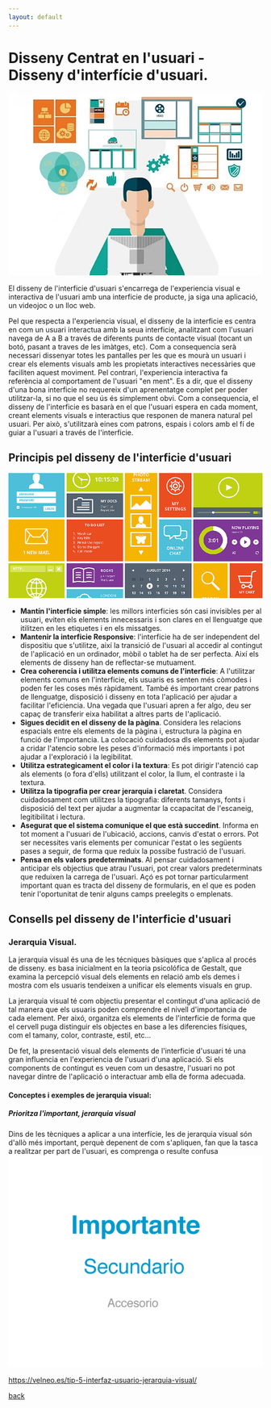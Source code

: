 ```yaml
---
layout: default
---
```


# Disseny Centrat en l'usuari - Disseny d'interfície d'usuari.
![Disseny d'interficie d'usuari](./images/interfazUser1.webp)

El disseny de l'interficie d'usuari s'encarrega de l'experiencia visual e interactiva de l'usuari amb una interficie de producte, ja siga una aplicació, un videojoc o un lloc web.

Pel que respecta a l'experiencia visual, el disseny de la interficie es centra en com un usuari interactua amb la seua interficie, analitzant com l'usuari navega de A a B a través de diferents punts de contacte visual (tocant un botó, pasant a traves de les imàtges, etc). Com a consequencia serà necessari dissenyar totes les pantalles per les que es mourà un usuari  i crear els elements visuals amb les propietats interactives necessàries que faciliten aquest moviment.
Pel contrari, l'experiencia interactiva fa referència al comportament de l'usuari "en ment". Es a dir, que el disseny d'una bona interficie no requereix d'un aprenentatge complet per poder utilitzar-la, si no que el seu ús és simplement obvi. Com a consequencia, el disseny de l'interficie es basarà en el que l'usuari espera en cada moment, creant elements visuals e interactius que responen de manera natural pel usuari. Per això, s'utilitzarà eines com patrons, espais i colors amb el fí de guiar a l'usuari a través de l'interficie.

## Principis pel disseny de l'interficie d'usuari
![objectius disseny interficie](./images/interfazUser2.webp)

- **Mantín l'interficie simple**: les millors interficies són casi invisibles per al usuari, eviten els elements innecessaris i son clares en el llenguatge que itilitzen en les etiquetes i en els missatges.
- **Mantenir la interficie Responsive**: l'interficie ha de ser independent del dispositiu que s'utilitze, així la transició de l'usuari al accedir al contingut de l'aplicació en un ordinador, mòbil o tablet ha de ser perfecta. Així els elements de disseny han de reflectar-se mutuament.
- **Crea coherencia i utilitza elements comuns de l'interficie**: A l'utilitzar elements comuns en l'interficie, els usuaris es senten més còmodes i poden fer les coses més ràpidament. També és important crear patrons de llenguatge, disposició i disseny en tota l'aplicació per ajudar a facilitar l'eficiencia. Una vegada que l'usuari apren a fer algo, deu ser capaç de transferir eixa habilitat a altres parts de l'aplicació.
- **Sigues decidit en el disseny de la pàgina**. Considera les relacions espacials entre els elements de la pàgina i, estructura la pàgina en funció de l'importancia. La colocació cuidadosa dls elements pot ajudar a cridar l'atencio sobre les peses d'informació més importants i pot ajudar a l'exploració i la legibilitat.
 - **Utilitza estrategicament el color i la textura**: Es pot dirigir l'atenció cap als elements (o fora d'ells) utilitzant el color, la llum, el contraste i la textura.
- **Utilitza la tipografia per crear jerarquia i claretat**. Considera cuidadosament com utilitzes la tipografia: diferents tamanys, fonts i disposició del text per ajudar a augmentar la ccapacitat de l'escaneig, legitibilitat i lectura.
- **Asegurat que el sistema comunique el que està succedint**. Informa en tot moment a l'usuari de l'ubicació, accions, canvis d'estat o errors. Pot ser necessites varis elements per comunicar l'estat o les següents pases a seguir, de forma que reduix la possibe fustració de l'usuari. 
- **Pensa en els valors predeterminats**. Al pensar cuidadosament i anticipar els objectius que atrau l'usuari, pot crear valors predeterminats que reduixen la carrega de l'usuari. Açó es pot tornar particularment important quan es tracta del disseny de formularis, en el que es poden tenir l'oportunitat de tenir alguns camps preelegits o emplenats.

## Consells pel disseny de l'interficie d'usuari
### Jerarquia Visual.

La jerarquia visual és una de les técniques bàsiques que s'aplica al procés de disseny. es basa inicialment en la teoria psicolófica de Gestalt, que examina la percepció visual dels elements en relació amb els demes i mostra com els usuaris tendeixen a unificar els elements visuals en grup. 

La jerarquia visual té com objectiu presentar el contingut d'una aplicació de tal manera que els usuaris poden comprendre el nivell d'importancia de cada element. Per aixó, organitza els elements de l'interficie de forma que el cervell puga distinguir els objectes en base a les diferencies físiques, com el tamany, color, contraste, estil, etc... 

De fet, la presentació visual dels elements de l'interficie d'usuari té una gran influencia en l'experiencia de l'usuari d'una aplicació. Si els components de contingut es veuen com un desastre, l'usuari no pot navegar dintre de l'aplicació o interactuar amb ella de forma adecuada. 

#### Conceptes i exemples de jerarquia visual:
##### Prioritza l'important, jerarquia visual
Dins de les tècniques a aplicar a una interfície, les de jerarquia visual són d'allò més important, perquè depenent de com s'apliquen, fan que la tasca a realitzar per part de l'usuari, es comprenga o resulte confusa
![jerarquia visual 1](./images/jerarquiaVisual1.png)

https://velneo.es/tip-5-interfaz-usuario-jerarquia-visual/


[back](../metiprot.html)